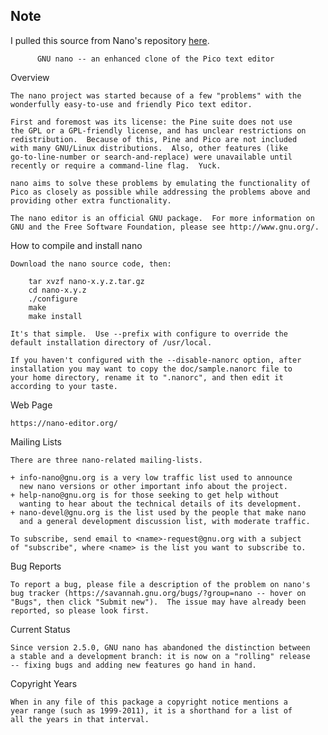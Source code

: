 ## Note
I pulled this source from Nano's repository [here](http://git.savannah.gnu.org/cgit/nano.git/).
          
          
          GNU nano -- an enhanced clone of the Pico text editor

Overview

    The nano project was started because of a few "problems" with the
    wonderfully easy-to-use and friendly Pico text editor.

    First and foremost was its license: the Pine suite does not use
    the GPL or a GPL-friendly license, and has unclear restrictions on
    redistribution.  Because of this, Pine and Pico are not included
    with many GNU/Linux distributions.  Also, other features (like
    go-to-line-number or search-and-replace) were unavailable until
    recently or require a command-line flag.  Yuck.

    nano aims to solve these problems by emulating the functionality of
    Pico as closely as possible while addressing the problems above and
    providing other extra functionality.

    The nano editor is an official GNU package.  For more information on
    GNU and the Free Software Foundation, please see http://www.gnu.org/.

How to compile and install nano

    Download the nano source code, then:

        tar xvzf nano-x.y.z.tar.gz
        cd nano-x.y.z
        ./configure
        make
        make install

    It's that simple.  Use --prefix with configure to override the
    default installation directory of /usr/local.

    If you haven't configured with the --disable-nanorc option, after
    installation you may want to copy the doc/sample.nanorc file to
    your home directory, rename it to ".nanorc", and then edit it
    according to your taste.

Web Page

    https://nano-editor.org/

Mailing Lists

    There are three nano-related mailing-lists.

    + info-nano@gnu.org is a very low traffic list used to announce
      new nano versions or other important info about the project.
    + help-nano@gnu.org is for those seeking to get help without
      wanting to hear about the technical details of its development.
    + nano-devel@gnu.org is the list used by the people that make nano
      and a general development discussion list, with moderate traffic.

    To subscribe, send email to <name>-request@gnu.org with a subject
    of "subscribe", where <name> is the list you want to subscribe to.

Bug Reports

    To report a bug, please file a description of the problem on nano's
    bug tracker (https://savannah.gnu.org/bugs/?group=nano -- hover on
    "Bugs", then click "Submit new").  The issue may have already been
    reported, so please look first.

Current Status

    Since version 2.5.0, GNU nano has abandoned the distinction between
    a stable and a development branch: it is now on a "rolling" release
    -- fixing bugs and adding new features go hand in hand.

Copyright Years

    When in any file of this package a copyright notice mentions a
    year range (such as 1999-2011), it is a shorthand for a list of
    all the years in that interval.
